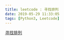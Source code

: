 ```yaml
---
title: leetcode : 寻找排列
date: 2019-05-29 11:33:05
tags: [Python3, Leetcode]
---
```


[寻找排列](https://leetcode-cn.com/problems/find-permutation/)

